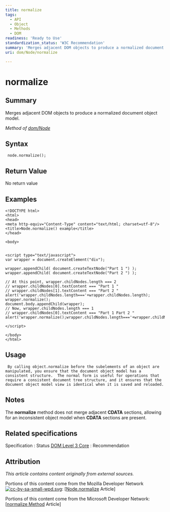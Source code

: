 ```yaml
---
title: normalize
tags:
  - API
  - Object
  - Methods
  - DOM
readiness: 'Ready to Use'
standardization_status: 'W3C Recommendation'
summary: 'Merges adjacent DOM objects to produce a normalized document object model.'
uri: dom/Node/normalize

---
```

# normalize

## Summary

Merges adjacent DOM objects to produce a normalized document object model.

*Method of [dom/Node](/dom/Node)*

## Syntax

``` {.js}
 node.normalize();
```

## Return Value

No return value

## Examples

    <!DOCTYPE html>
    <html>
    <head>
    <meta http-equiv="Content-Type" content="text/html; charset=utf-8"/>
    <title>Node.normalize() example</title>
    </head>

    <body>


    <script type="text/javascript">
    var wrapper = document.createElement("div");

    wrapper.appendChild( document.createTextNode("Part 1 ") );
    wrapper.appendChild( document.createTextNode("Part 2 ") );

    // At this point, wrapper.childNodes.length === 2
    // wrapper.childNodes[0].textContent === "Part 1 "
    // wrapper.childNodes[1].textContent === "Part 2 "
    alert('wrapper.childNodes.length==='+wrapper.childNodes.length);
    wrapper.normalize();
    document.body.appendChild(wrapper);
    // Now, wrapper.childNodes.length === 1
    // wrapper.childNodes[0].textContent === "Part 1 Part 2 "
    alert('wrapper.normalize();wrapper.childNodes.length==='+wrapper.childNodes.length);

    </script>

    </body>
    </html>

## Usage

     By calling object.normalize before the subelements of an object are manipulated, you ensure that the document object model has a consistent structure.  The normal form is useful for operations that require a consistent document tree structure, and it ensures that the document object model view is identical when it is saved and reloaded.

## Notes

The **normalize** method does not merge adjacent **CDATA** sections, allowing for an inconsistent object model when **CDATA** sections are present.

## Related specifications

Specification
:   Status
[DOM Level 3 Core](http://www.w3.org/TR/DOM-Level-3-Core/)
:   Recommendation

## Attribution

*This article contains content originally from external sources.*

Portions of this content come from the Mozilla Developer Network [![cc-by-sa-small-wpd.svg](/assets/thumb/8/8c/cc-by-sa-small-wpd.svg/120px-cc-by-sa-small-wpd.svg.png)](http://creativecommons.org/licenses/by-sa/3.0/us/): [[Node.normalize](https://developer.mozilla.org/en-US/docs/Web/API/Node.normalize) Article]

Portions of this content come from the Microsoft Developer Network: [[normalize Method](http://msdn.microsoft.com/en-us/library/ie/ms536646(v=vs.85).aspx) Article]

